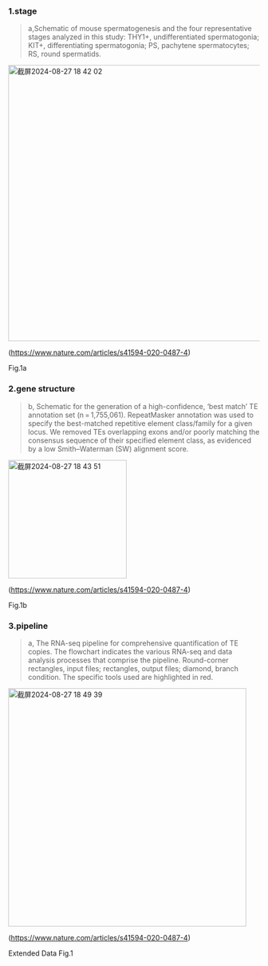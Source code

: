 ### 1.stage
> a,Schematic of mouse spermatogenesis and the four representative stages analyzed in this study: THY1+, undifferentiated spermatogonia; KIT+, differentiating spermatogonia; PS, pachytene spermatocytes; RS, round spermatids.

<img width="553" alt="截屏2024-08-27 18 42 02" src="https://github.com/user-attachments/assets/2ab1c227-6c94-4b30-9ffa-8dfafed0bc75">

(https://www.nature.com/articles/s41594-020-0487-4)

Fig.1a

### 2.gene structure
> b, Schematic for the generation of a high-confidence, ‘best match’ TE annotation set (n = 1,755,061). RepeatMasker annotation was used to specify the best-matched repetitive element class/family for a given locus. We removed TEs overlapping exons and/or poorly matching the consensus sequence of their specified element class, as evidenced by a low Smith–Waterman (SW) alignment score. 

<img width="237" alt="截屏2024-08-27 18 43 51" src="https://github.com/user-attachments/assets/e8ab4475-2030-4e97-97a3-af6f7853488f">


(https://www.nature.com/articles/s41594-020-0487-4)

Fig.1b

### 3.pipeline

> a, The RNA-seq pipeline for comprehensive quantification of TE copies. The flowchart indicates the various RNA-seq and data analysis processes that comprise the pipeline. Round-corner rectangles, input files; rectangles, output files; diamond, branch condition. The specific tools used are highlighted in red. 

<img width="477" alt="截屏2024-08-27 18 49 39" src="https://github.com/user-attachments/assets/cfe63920-f01d-484c-b43c-0a3791649c65">

(https://www.nature.com/articles/s41594-020-0487-4)

Extended Data Fig.1
